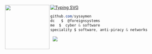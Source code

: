 [![Typing SVG](https://readme-typing-svg.herokuapp.com?font=Roboto+Mono&lines=foreignsystems+%7Your+provider)](https://git.io/typing-svg)
<img align="left" src="https://upload.wikimedia.org/wikipedia/commons/thumb/3/34/Red_star.svg/220px-Red_star.svg.png" width="147"/> 

```csharp
github.com/sysaymen
dc   $  @foreignsystems
me  $  cyber & software
speciality $ software, anti-piracy & networks
```
&zwnj; 
&zwnj; 
![](https://komarev.com/ghpvc/?username=hris69)